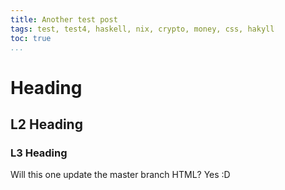 ```yaml
---
title: Another test post
tags: test, test4, haskell, nix, crypto, money, css, hakyll
toc: true
...
```


<!-- TODO why no TOC? -->

# Heading

## L2 Heading

### L3 Heading

Will this one update the master branch HTML?
Yes :D
